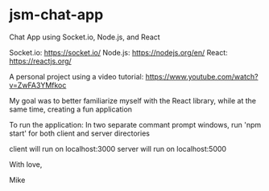 # jsm-chat-app
Chat App using Socket.io, Node.js, and React

Socket.io: https://socket.io/
Node.js: https://nodejs.org/en/
React: https://reactjs.org/

A personal project using a video tutorial: https://www.youtube.com/watch?v=ZwFA3YMfkoc

My goal was to better familiarize myself with the React library,
while at the same time, creating a fun application

To run the application:
In two separate commant prompt windows, run 'npm start' for both client and server directories

client will run on localhost:3000
server will run on localhost:5000

With love,

Mike
